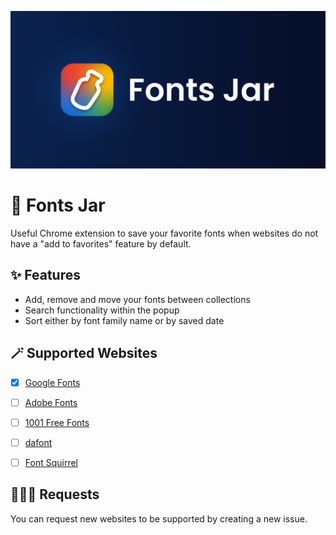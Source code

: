 ![](./banner.png)

# 🍯 Fonts Jar

Useful Chrome extension to save your favorite fonts when websites do not have a "add to favorites" feature by default.

## ✨ Features

- Add, remove and move your fonts between collections
- Search functionality within the popup
- Sort either by font family name or by saved date

## 🪄 Supported Websites

- [x] [Google Fonts](https://fonts.google.com/)
- [ ] [Adobe Fonts](https://fonts.adobe.com/fonts)

- [ ] [1001 Free Fonts](https://www.1001freefonts.com/)
- [ ] [dafont](https://www.dafont.com/)
- [ ] [Font Squirrel](https://www.fontsquirrel.com/)

## 🙋🏻‍♀️ Requests

You can request new websites to be supported by creating a new issue.

